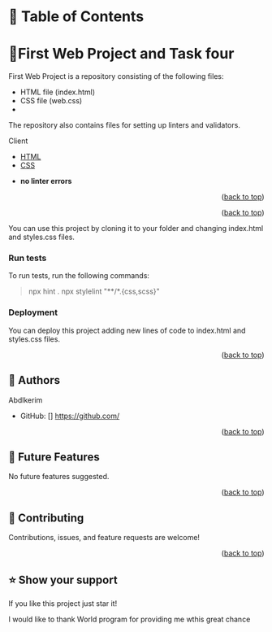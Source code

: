 <a name="readme-top"></a>

# 📗 Table of Contents

 


# 📖First Web Project and Task four <a name="about desktop size"></a>

First Web Project  is a repository consisting of the following files:
- HTML file (index.html)
- CSS file (web.css)
- 


The repository also contains files for setting up linters and validators.


 
  <summary>Client</summary>
  <ul>
    <li><a href="https://github.com/Abdlkerimshemsu/First_project_OnWeb/blob/develop/index.html">HTML</a></li>
    <li><a href="https://github.com/Abdlkerimshemsu/First_project_OnWeb/blob/develop/web.css">CSS</a></li>
  </ul>
</details>


 

- **no linter errors**

<p align="right">(<a href="#readme-top">back to top</a>)</p>

 


<p align="right">(<a href="#readme-top">back to top</a>)</p>


 

 

You can use this project by cloning it to your folder and changing index.html and styles.css files.

### Run tests

To run tests, run the following commands:

> npx hint .
> npx stylelint "**/*.{css,scss}"

### Deployment

You can deploy this project adding new lines of code to index.html and styles.css files.

<p align="right">(<a href="#readme-top">back to top</a>)</p>

## 👥 Authors <a name="Abdlkerim"></a>
Abdlkerim
- GitHub: [] https://github.com/


<p align="right">(<a href="#readme-top">back to top</a>)</p>

## 🔭 Future Features <a name="future-features"></a>

No future features suggested.

<p align="right">(<a href="#readme-top">back to top</a>)</p>

## 🤝 Contributing <a name="contributing"></a>

Contributions, issues, and feature requests are welcome!

<p align="right">(<a href="#readme-top">back to top</a>)</p>

## ⭐️ Show your support <a name="support"></a>

If you like this project just star it!


I would like to thank World program for providing me wthis great chance


 
